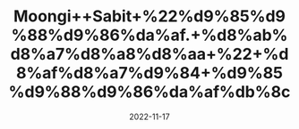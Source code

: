 ---
title: 'Moongi++Sabit+%22%d9%85%d9%88%d9%86%da%af.+%d8%ab%d8%a7%d8%a8%d8%aa+%22+%d8%af%d8%a7%d9%84+%d9%85%d9%88%d9%86%da%af%db%8c'
date: '2022-11-17' 
metatag: '' 
inventory: '0' 
draft: false 
# meta description 
shortDescripton: 'Green+Gram+Whole%22+It+has+high+Antioxidant+Levels+which+may+Reduce+Chronic+Disease+Risk+and+antioxidants+Vitexin+and+Isovitexin+may+Prevent+Heat+Stroke.+'
description: 'Food+Product'
longdescription: ''
tags: ''
brand: ''
subCategory: ''
unit: '250 gm-Pk'
sellCount: '0'
featured: True
# product Price
price: '150.0'
# Product Short Description
shortDescription: 'Green+Gram+Whole%22+It+has+high+Antioxidant+Levels+which+may+Reduce+Chronic+Disease+Risk+and+antioxidants+Vitexin+and+Isovitexin+may+Prevent+Heat+Stroke.+'
productID: 'F13C4F52-6C3B-ED11-996A-005056B3A416'
type: 'products'
category: 'Food+Product' 
thumnailproduct: 'https://eraconnect.blob.core.windows.net/product-images/aminsaddiquidawakhana/58efe87c-90b0-4567-b8f9-9c26f4adcd62.webp' 
images:
  - image: 'https://eraconnect.blob.core.windows.net/product-images/aminsaddiquidawakhana/58efe87c-90b0-4567-b8f9-9c26f4adcd62.webp'  
Variants:
---